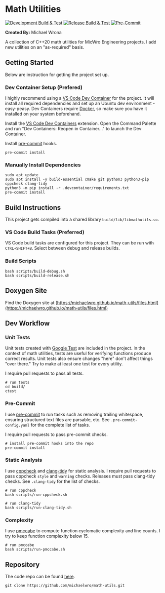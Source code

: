 # Math Utilities

[![Development Build & Test](https://github.com/michaelwro/math-utils/actions/workflows/build-test-main.yml/badge.svg)](https://github.com/michaelwro/math-utils/actions/workflows/build-test-main.yml) [![Release Build & Test](https://github.com/michaelwro/math-utils/actions/workflows/build-test-release.yml/badge.svg)](https://github.com/michaelwro/math-utils/actions/workflows/build-test-release.yml) [![Pre-Commit](https://github.com/michaelwro/math-utils/actions/workflows/pre-commit.yml/badge.svg)](https://github.com/michaelwro/math-utils/actions/workflows/pre-commit.yml)

**Created By:** Michael Wrona

A collection of C++20 math utilities for MicWro Engineering projects. I add new utilities on an "as-required" basis.

## Getting Started

Below are instruction for getting the project set up.

### Dev Container Setup (Prefered)

I highly recommend using a [VS Code Dev Container](https://code.visualstudio.com/docs/devcontainers/containers) for the project. It will install all required dependencies and set up an Ubuntu dev environment - easy-peasy. Dev Containers require [Docker](https://docs.docker.com/engine/install/), so make sure you have it installed on your system beforehand.

Install the [VS Code Dev Containers](vscode:extension/ms-vscode-remote.remote-containers) extension. Open the Command Palette and run "Dev Containers: Reopen in Container..." to launch the Dev Container.

Install [pre-commit](https://pre-commit.com/) hooks.

```shell
pre-commit install
```

### Manually Install Dependencies

```shell
sudo apt update
sudo apt install -y build-essential cmake git python3 python3-pip cppcheck clang-tidy
python3 -m pip install -r .devcontainer/requirements.txt
pre-commit install
```

## Build Instructions

This project gets compiled into a shared library `build/lib/libmathutils.so`.

### VS Code Build Tasks (Preferred)

VS Code build tasks are configured for this project. They can be run with `CTRL+SHIFT+B`. Select between debug and release builds.

### Build Scripts

```shell
bash scripts/build-debug.sh
bash scripts/build-release.sh
```

## Doxygen Site

Find the Doxygen site at [https://michaelwro.github.io/math-utils/files.html](https://michaelwro.github.io/math-utils/files.html)

## Dev Workflow

### Unit Tests

Unit tests created with [Google Test](https://github.com/google/googletest) are included in the project. In the context of math utilities, tests are useful for verifying functions produce correct results. Unit tests also ensure changes "here" don't affect things "over there." Try to make at least one test for every utility.

I require pull requests to pass all tests.

```shell
# run tests
cd build/
ctest
```

### Pre-Commit

I use [pre-commit](https://pre-commit.com/) to run tasks such as removing trailing whitespace, ensuring structured text files are parsable, etc. See `.pre-commit-config.yaml` for the complete list of tasks.

I require pull requests to pass pre-commit checks.

```shell
# install pre-commit hooks into the repo
pre-commit install
```

### Static Analysis

I use [cppcheck](https://cppcheck.sourceforge.io/) and [clang-tidy](https://clang.llvm.org/extra/clang-tidy/) for static analysis. I require pull requests to pass cppcheck `style` and `warning` checks. Releases must pass clang-tidy checks. See `.clang-tidy` for the list of checks.

```shell
# run cppcheck
bash scripts/run-cppcheck.sh

# run clang-tidy
bash scripts/run-clang-tidy.sh
```

### Complexity

I use [pmccabe](https://manpages.ubuntu.com/manpages/focal/man1/pmccabe.1.html) to compute function cyclomatic complexity and line counts. I try to keep function complexity below 15.

```shell
# run pmccabe
bash scripts/run-pmccabe.sh
```

## Repository

The code repo can be found [here](https://github.com/michaelwro/math-utils).

```shell
git clone https://github.com/michaelwro/math-utils.git
```
